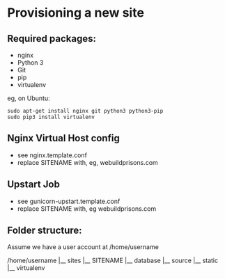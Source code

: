 Provisioning a new site
=======================

## Required packages:

* nginx
* Python 3
* Git
* pip
* virtualenv

eg, on Ubuntu:

    sudo apt-get install nginx git python3 python3-pip
    sudo pip3 install virtualenv

## Nginx Virtual Host config

* see nginx.template.conf
* replace SITENAME with, eg, webuildprisons.com

## Upstart Job

* see gunicorn-upstart.template.conf
* replace SITENAME with, eg webuildprisons.com

## Folder structure:
Assume we have a user account at /home/username

/home/username
|__ sites
    |__ SITENAME
         |__ database
	 |__ source
	 |__ static
	 |__ virtualenv
